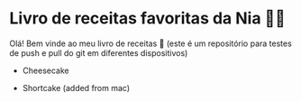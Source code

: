 # Livro de receitas favoritas da Nia 👩‍🍳

Olá! Bem vinde ao meu livro de receitas 👋 (este é um repositório para testes de push e pull do git em diferentes dispositivos)

- Cheesecake

- Shortcake (added from mac)

